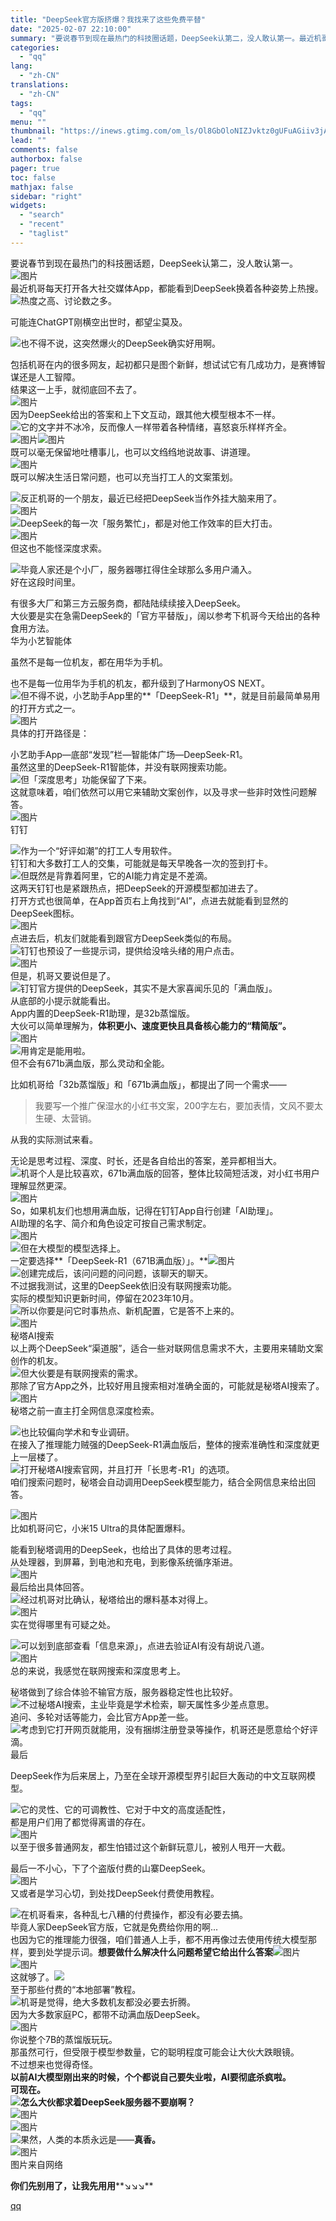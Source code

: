 ```yaml
---
title: "DeepSeek官方版挤爆？我找来了这些免费平替"
date: "2025-02-07 22:10:00"
summary: "要说春节到现在最热门的科技圈话题，DeepSeek认第二，没人敢认第一。最近机哥每天打开各大社交媒体..."
categories:
  - "qq"
lang:
  - "zh-CN"
translations:
  - "zh-CN"
tags:
  - "qq"
menu: ""
thumbnail: "https://inews.gtimg.com/om_ls/Ol8GbOloNIZJvktz0gUFuAGiiv3jAojBUtfhSOmXR9HmgAA_640360/0"
lead: ""
comments: false
authorbox: false
pager: true
toc: false
mathjax: false
sidebar: "right"
widgets:
  - "search"
  - "recent"
  - "taglist"
---
```


要说春节到现在最热门的科技圈话题，DeepSeek认第二，没人敢认第一。  
![图片](https://inews.gtimg.com/news_bt/OHpGC1IRRhQPKNAyDevWjktoQf6r8C22HrBodwnCct-fUAA/641)  
最近机哥每天打开各大社交媒体App，都能看到DeepSeek换着各种姿势上热搜。  
![](https://inews.gtimg.com/news_bt/O52ZqPPhXT4bRs21kUF1u12wpCEmMbXjTqBJPqs6TtB3kAA/641)热度之高、讨论数之多。  

可能连ChatGPT刚横空出世时，都望尘莫及。

  


![](https://inews.gtimg.com/news_bt/OrjQkKkz7Rm3rB_myKkR_41Z6cqj0bKNeQ-CcK5uq4gpYAA/641)也不得不说，这突然爆火的DeepSeek确实好用啊。

  
包括机哥在内的很多网友，起初都只是图个新鲜，想试试它有几成功力，是赛博智谋还是人工智障。  
结果这一上手，就彻底回不去了。  
![图片](https://inews.gtimg.com/news_bt/OdzGDG5zwtGM5nhFSjFpaJ42wuswvGt1FPj6-TXNt7srAAA/641)  
因为DeepSeek给出的答案和上下文互动，跟其他大模型根本不一样。  
![](https://inews.gtimg.com/news_bt/OrjQkKkz7Rm3rB_myKkR_41Z6cqj0bKNeQ-CcK5uq4gpYAA/641)它的文字并不冰冷，反而像人一样带着各种情绪，喜怒哀乐样样齐全。  
![图片](https://inews.gtimg.com/news_bt/OXqEGClquD5rNqA4PvlUgGRhHvJsWUlPuHSnZdYlptX4kAA/641)![图片](https://inews.gtimg.com/news_bt/OEE3KB4k9dTrSP3JekDl_KBIoGpZLqZ_nuLGDvTaeDUyoAA/641)  
既可以毫无保留地吐槽事儿，也可以文绉绉地说故事、讲道理。  
![图片](https://inews.gtimg.com/news_bt/O4S_MJbMxdzgkUepZ5lU2buDHkqO18ZNlfTh1Q9gRA1CkAA/641)  
既可以解决生活日常问题，也可以充当打工人的文案策划。  
  
![](https://inews.gtimg.com/news_bt/O-6xx7KrV-dRfnq7x0-ExKDc_tz3TtuY2ZL5twAGY_qK4AA/641)反正机哥的一个朋友，最近已经把DeepSeek当作外挂大脑来用了。  
![图片](https://inews.gtimg.com/news_bt/Omtb-5fFW-vI99AE84Fqns_a2k9LwJI_ybudImbWfpnxIAA/641)  
![](https://inews.gtimg.com/news_bt/OhwZs8qhDZrQ-4Mhnhm0AwFe5iC84E7OpRZtoGkh8_R4MAA/641)DeepSeek的每一次「服务繁忙」，都是对他工作效率的巨大打击。  
![图片](https://inews.gtimg.com/news_bt/ONI7AGLLq29CgQStNZzDhvg_CWxh3Rfb0sp6ZsHKFkZcsAA/641)  
但这也不能怪深度求索。  
  
![](https://inews.gtimg.com/news_bt/OPi4jLo2zOPq9O9r5_8khdvM6LwZ4iDuzw2oIyTSXzx4UAA/641)毕竟人家还是个小厂，服务器哪扛得住全球那么多用户涌入。  
好在这段时间里。  
  
有很多大厂和第三方云服务商，都陆陆续续接入DeepSeek。  
大伙要是实在急需DeepSeek的「官方平替版」，阔以参考下机哥今天给出的各种食用方法。  
华为小艺智能体  
  
虽然不是每一位机友，都在用华为手机。  
  
也不是每一位用华为手机的机友，都升级到了HarmonyOS NEXT。  
![](https://inews.gtimg.com/news_bt/O3lU-Scl0I3sqOcWFNEXDjn_qfkKVygpH6I14w8xHHE6QAA/641)但不得不说，小艺助手App里的**「DeepSeek-R1」**，就是目前最简单易用的打开方式之一。  
![图片](https://inews.gtimg.com/news_bt/O3Ux20YqKfIFYqnv4akyPQKDiZdYa-oK_oyYML6a3KbbIAA/641)  
具体的打开路径是：  
  
小艺助手App—底部“发现”栏—智能体广场—DeepSeek-R1。  
虽然这里的DeepSeek-R1智能体，并没有联网搜索功能。  
![](https://inews.gtimg.com/news_bt/ODvQjcDKbq2tyKKxKwFep-xl4vpnG-kmfnfJJ1tsQVvB0AA/641)但「深度思考」功能保留了下来。  
这就意味着，咱们依然可以用它来辅助文案创作，以及寻求一些非时效性问题解答。  
![图片](https://inews.gtimg.com/news_bt/O2FZdMSazxDMA2qu1r8uGn2hMD_cAyoLfP5uOZqWeJGwYAA/641)  
钉钉  
  
![](https://inews.gtimg.com/news_bt/O0OSJRASrbE488K1kIZvtG1qzhmT2ANO7djEnwjP7rtKcAA/641)作为一个“好评如潮”的打工人专用软件。  
钉钉和大多数打工人的交集，可能就是每天早晚各一次的签到打卡。  
![](https://inews.gtimg.com/news_bt/OTXk0Y9uhR2d9JhkNzGrrdTq6FuYhgI7N6eJikEHPjL60AA/641)但既然是背靠着阿里，它的AI能力肯定是不差滴。  
这两天钉钉也是紧跟热点，把DeepSeek的开源模型都加进去了。  
打开方式也很简单，在App首页右上角找到“AI”，点进去就能看到显然的DeepSeek图标。  
![图片](https://inews.gtimg.com/news_bt/O2qth3xq4ZwRceoju9JeDxJjiceciWVRyWo-2EikyiUEwAA/641)  
点进去后，机友们就能看到跟官方DeepSeek类似的布局。  
![](https://inews.gtimg.com/news_bt/OVxXlnN66wHcQpTQUfZk_tUSo7OEawx80ZYXbYgj0UQx4AA/641)钉钉也预设了一些提示词，提供给没啥头绪的用户点击。  
![图片](https://inews.gtimg.com/news_bt/OVzUK1Ml0kOTmn9oGqJ8rejUQhgxsmuHVooyHTebr0kSUAA/641)  
但是，机哥又要说但是了。  
![](https://inews.gtimg.com/news_bt/ORqacazfNW-sDdqzhgmhVxwn0LTbJm4FFBpIaHbCyAhbQAA/641)钉钉官方提供的DeepSeek，其实不是大家喜闻乐见的「满血版」。  
从底部的小提示就能看出。  
App内置的DeepSeek-R1助理，是32b蒸馏版。  
大伙可以简单理解为，**体积更小、速度更快且具备核心能力的“精简版”。**  
![图片](https://inews.gtimg.com/news_bt/OYAd7eSUmENsaZkKtDEt09dUYvSRAZAGs0mLC41GLn9qkAA/641)  
![](https://inews.gtimg.com/news_bt/ODvQjcDKbq2tyKKxKwFep-xl4vpnG-kmfnfJJ1tsQVvB0AA/641)用肯定是能用啦。  
但不会有671b满血版，那么灵动和全能。  
  
比如机哥给「32b蒸馏版」和「671b满血版」，都提出了同一个需求——  
> 我要写一个推广保湿水的小红书文案，200字左右，要加表情，文风不要太生硬、太营销。

  
从我的实际测试来看。  
  
无论是思考过程、深度、时长，还是各自给出的答案，差异都相当大。  
![](https://inews.gtimg.com/news_bt/OSp6PMrgvwKjEFfI2kE4vFSsci8qh9NnS71oxDYOZfzmMAA/641)机哥个人是比较喜欢，671b满血版的回答，整体比较简短活泼，对小红书用户理解显然更深。  
![图片](https://inews.gtimg.com/news_bt/OUiCzBe7z2PiOa05JE6Usz90ORcCrpwCykrocD9cyKXNYAA/641)  
So，如果机友们也想用满血版，记得在钉钉App自行创建「AI助理」。  
AI助理的名字、简介和角色设定可按自己需求制定。  
![图片](https://inews.gtimg.com/news_bt/OZAuuUDbA5uW4AIpXO0P5MvMoII_6V3uBWL-khxgLEv6oAA/641)  
![](https://inews.gtimg.com/news_bt/OwmsknQmofZh9wHcvsPRfYlhgOQGmdhYX4enKn-zOUuakAA/641)但在大模型的模型选择上。  
一定要选择**「DeepSeek-R1（671B满血版）」。**![图片](https://inews.gtimg.com/news_bt/Oxh-3u8n7G8poxOKT71rFEwPEffdONEQrOvbuy4NPvbosAA/641)  
![](https://inews.gtimg.com/news_bt/O5myjqKjBPe0yk3v9lCz4u3s7Ad3UECkbZklJhmFgVOUsAA/641)创建完成后，该问问题的问问题，该聊天的聊天。  
不过据我测试，这里的DeepSeek依旧没有联网搜索功能。  
实际的模型知识更新时间，停留在2023年10月。  
![](https://inews.gtimg.com/news_bt/O684Twx6evcvkyvZJ7ZPBnM49p_DwSOYR1wV_VRNQKaqIAA/641)所以你要是问它时事热点、新机配置，它是答不上来的。  
![图片](https://inews.gtimg.com/news_bt/OU2Tk1yy3QMUMN40hMRcOSJ735M7WTR6ZTCZ-LxLHhPY4AA/641)  
秘塔AI搜索  
以上两个DeepSeek“渠道服”，适合一些对联网信息需求不大，主要用来辅助文案创作的机友。  
![](https://inews.gtimg.com/news_bt/Oofn-kqNn_R0LT1XWZrlfQKbm7ep-nqT97587RtspJF2cAA/641)但大伙要是有联网搜索的需求。  
那除了官方App之外，比较好用且搜索相对准确全面的，可能就是秘塔AI搜索了。  
![图片](https://inews.gtimg.com/news_bt/Odhw8WxIcrnZalfzb6BgSHnlH_hL5z8rGHTtMsce6OFacAA/641)  
 秘塔之前一直主打全网信息深度检索。  
  
![](https://inews.gtimg.com/news_bt/OLCzBB3ydW0BbHZMRJVuRJAysR6NFdKn_V-ZUW6IHLYC0AA/641)也比较偏向学术和专业调研。  
在接入了推理能力贼强的DeepSeek-R1满血版后，整体的搜索准确性和深度就更上一层楼了。  
![](https://inews.gtimg.com/news_bt/OUUwfNSFnJFjN6U5iRXWN4iiQbhrPrYXAddcLyWEGuQFgAA/641)打开秘塔AI搜索官网，并且打开「长思考-R1」的选项。  
咱们搜索问题时，秘塔会自动调用DeepSeek模型能力，结合全网信息来给出回答。  
  
![图片](https://inews.gtimg.com/news_bt/OF3epQc9572BKMtrzmjtLtjDTepyMBVRAbfmoanSVBou4AA/641)  
比如机哥问它，小米15 Ultra的具体配置爆料。  
  
能看到秘塔调用的DeepSeek，也给出了具体的思考过程。  
从处理器，到屏幕，到电池和充电，到影像系统循序渐进。  
![图片](https://inews.gtimg.com/news_bt/O3gUVS_9_msmLxsIu63tgZSM6p6xFJm0Kx-Nbz5N19FMsAA/641)  
最后给出具体回答。  
![](https://inews.gtimg.com/news_bt/OZwXJrkBsl5oK9C6UKVDRqan6OW78Bu3oC5rQuh_oH81YAA/641)经过机哥对比确认，秘塔给出的爆料基本对得上。  
![图片](https://inews.gtimg.com/news_bt/Ok_b73a2hv9R7HZDcm7Dn4ppUKxoZ9u3F6KrhvD79DP5oAA/641)  
实在觉得哪里有可疑之处。  
  
![](https://inews.gtimg.com/news_bt/OLCzBB3ydW0BbHZMRJVuRJAysR6NFdKn_V-ZUW6IHLYC0AA/641)可以划到底部查看「信息来源」，点进去验证AI有没有胡说八道。  
![图片](https://inews.gtimg.com/news_bt/OjEGAMWtpWQvIephuFEacRoV1wVoAI0eHUOjynVt8I2d0AA/641)  
总的来说，我感觉在联网搜索和深度思考上。  
  
秘塔做到了综合体验不输官方版，服务器稳定性也比较好。  
![](https://inews.gtimg.com/news_bt/OEzjDKtCriNMmMEiixgOUB-mYBa9pOkJuOTVaiewdlXZsAA/641)不过秘塔AI搜索，主业毕竟是学术检索，聊天属性多少差点意思。  
追问、多轮对话等能力，会比官方App差一些。  
![](https://inews.gtimg.com/news_bt/OWSu8Ra8N4MXiTr_1GqPNrsd8z_n7fLwn1pyyfFP3aCqYAA/641)考虑到它打开网页就能用，没有捆绑注册登录等操作，机哥还是愿意给个好评滴。  
最后  
  
DeepSeek作为后来居上，乃至在全球开源模型界引起巨大轰动的中文互联网模型。  
  
![](https://inews.gtimg.com/news_bt/OQ1KcvHrBfdPrzXuP7GUkRFawNrpLMwgx0Rin76VDxKjcAA/641)它的灵性、它的可调教性、它对于中文的高度适配性，  
都是用户们用了都觉得离谱的存在。  
![图片](https://inews.gtimg.com/news_bt/Od7mCah6Lx7GR-5dy1UZo26AkVIYUAjB51ygiJ07LxZFgAA/641)  
以至于很多普通网友，都生怕错过这个新鲜玩意儿，被别人甩开一大截。  
  
最后一不小心，下了个盗版付费的山寨DeepSeek。  
![图片](https://inews.gtimg.com/news_bt/OJ0nELaW8UOc2G54f7DMKCdxAFrJwJ48baOcu18bWLavAAA/641)  
又或者是学习心切，到处找DeepSeek付费使用教程。  
  
![](https://inews.gtimg.com/news_bt/OYoX5qNe8iQRcwGe4aaHr-fVaWQfO9rhTR8APA6xBszeEAA/641)在机哥看来，各种乱七八糟的付费操作，都没有必要去搞。  
毕竟人家DeepSeek官方版，它就是免费给你用的啊...  
也因为它的推理能力很强，咱们普通人上手，都不用再像过去使用传统大模型那样，要到处学提示词。**想要做什么****解决什么问题****希望它给出什么答案**![图片](https://inews.gtimg.com/news_bt/Oui0Po-4u2nzdUCRy7qxppeCAEckP7tu2m2WeoHR7Twx8AA/641)  
![图片](https://inews.gtimg.com/news_bt/OKxysBSTTl6u-shf-keRO1fa3d7EcwuYP59ckJmCZEUt0AA/641)  
这就够了。![](https://inews.gtimg.com/news_bt/OVAOk7OhGFlMfHjNEZun2cYUzodvmSyjHsMZnL6XnkxF4AA/641)  
至于那些付费的“本地部署”教程。  
![](https://inews.gtimg.com/news_bt/O1SBUd51O7YDSKcnbxgvCIxOmANtPoGuvUkp5HcCP-2BoAA/641)机哥是觉得，绝大多数机友都没必要去折腾。  
因为大多数家庭PC，都带不动满血版DeepSeek。  
![图片](https://inews.gtimg.com/news_bt/OvLPJPeJU4hK8w2VLzvPrRI_OkyM3F4rI2hwdfYkyJ1mwAA/641)  
你说整个7B的蒸馏版玩玩。  
那虽然可行，但受限于模型参数量，它的聪明程度可能会让大伙大跌眼镜。  
不过想来也觉得奇怪。  
**以前AI大模型刚出来的时候，个个都说自己要失业啦，AI要彻底杀疯啦。**  
**可现在。**  
**![](https://inews.gtimg.com/news_bt/OTXk0Y9uhR2d9JhkNzGrrdTq6FuYhgI7N6eJikEHPjL60AA/641)怎么大伙都求着DeepSeek服务器不要崩啊？**  
![图片](https://inews.gtimg.com/news_bt/OTNNm6WRSzkkC_8MqhSLiiJIvzEAa-jVQbKgfG_JLBYsEAA/641)  
![图片](https://inews.gtimg.com/news_bt/OLGFRvvn0-XenhrUI3KfKHhJ0qmuQwqm3X8PZimAtKWd4AA/641)  
![](https://inews.gtimg.com/news_bt/OPKm-SxVK4moNP-VUwtTRfCDnALSfoFWiedvOPspbmP5EAA/641)果然，人类的本质永远是——**真香。**  
![图片](https://inews.gtimg.com/news_bt/Oml4ocWLNIB4Hk-wg9T19kiPN8YSvzJv7AtT2DDRwScKgAA/641)  
图片来自网络  
  
**你们先别用了，让我先用用****↘↘↘**

[qq](https://new.qq.com/rain/a/20250207A0942V00)
